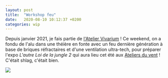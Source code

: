 ```yaml
---
layout: post
title:  "Workshop feu"
date:   2020-08-10 10:12:37 +0200
categories: wip
---
```


Depuis janvier 2021, je fais partie de [l'Atelier Vivarium](https://vivarium-online.com/) ! Ce weekend, on a fondu de l'alu dans une théière en fonte avec un feu dernière génération à base de briques réfractaires et d'une ventilation ultra-tech, pour préparer l'expo *L'autre Loi de la jungle 2* qui aura lieu cet été aux [Ateliers du vent](https://www.lesateliersduvent.org/) ! C'était shlag, c'était bien.

<img class="photopost" src="{{site.baseurl}}/imgs/poesiemaxis01.gif" onmouseover="this.src='{{site.baseurl}}/imgs/workshopalu.jpg'" onmouseout="this.src='{{site.baseurl}}/imgs/workshopalu.gif'" />
